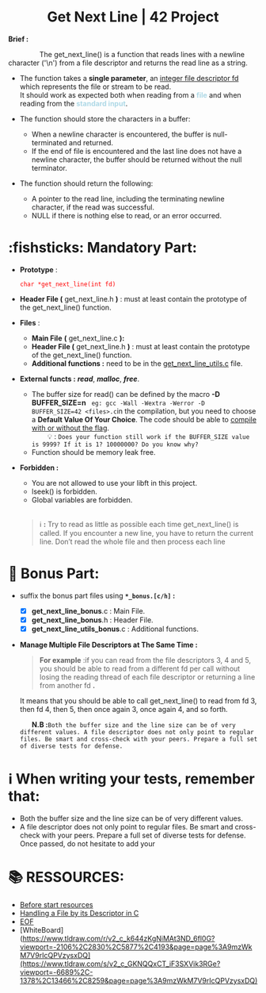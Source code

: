 <h1 align = "center">Get Next Line  | 42 Project</h1>

<strong>Brief :</strong>  

&nbsp; &nbsp; &nbsp; &nbsp; &nbsp; &nbsp; &nbsp; &nbsp; The get_next_line() is a function that reads lines with a newline character ('\n') from a file descriptor and returns the read line as a string.<br>
 - The function takes a **single parameter**, an <u>integer file descriptor fd</u> which represents the file or stream to be read. <br>It should work as expected both when reading from a <span style="color: #ADD8E6	">**file**</span> and when reading from the <span style="color:#ADD8E6	">**standard input**</span>.<br>
 - The function should store the characters in a buffer:

   - When a newline character is encountered, the buffer is null-terminated and returned. <br>
   - If the end of file is encountered and the last line does not have a newline character, the buffer should be returned without the null terminator.
- The function should return the following:<br>
  - A pointer to the read line, including the terminating newline character, if the read was successful.
  - NULL if there is nothing else to read, or an error occurred.<br>
#   :fishsticks:  Mandatory Part:
 - **Prototype** : <p style = "color:red;">```char *get_next_line(int fd)```</p>
 - **Header File (** get_next_line.h **)** : must at least contain the prototype of the get_next_line() function.
 - **Files** : 
   - **Main File** **(** get_next_line.c **):** 
   - **Header File (** get_next_line.h **)** : must at least contain the prototype of the get_next_line() function.
   - **Additional functions :** need to be in the <u>get_next_line_utils.c</u> file.
 - **External functs :**  ***read***, ***malloc***, ***free***.
    - The buffer size for read() can be defined by the macro **-D BUFFER_SIZE=n** ``` eg: gcc -Wall -Wextra -Werror -D BUFFER_SIZE=42 <files>.c```in the compilation, but you need to choose a **Default Value Of Your Choice**. The code should be able to <u>compile with or without the flag</u>.
     <br>&nbsp;  &nbsp; &nbsp;  &nbsp; 💡 : `Does your function still work if the BUFFER_SIZE value is 9999? If
it is 1? 10000000? Do you know why?`
    - Function should be memory leak free.
- **Forbidden :**
  - You are not allowed to use your libft in this project.
  - lseek() is forbidden.
  - Global variables are forbidden.<br><br>

  > ℹ️  **:** Try to read as little as possible each time get_next_line() is called. If you encounter a new line, you have to return the current line. Don’t read the whole file and then process each line 
#  💠 Bonus Part:
-  suffix the bonus part files using **`*_bonus.[c/h]` :** 
   - [x]  **get_next_line_bonus**.c : Main File.
   - [x]  **get_next_line_bonus**.h : Header File.
   - [x]  **get_next_line_utils_bonus**.c : Additional functions.<br>
- **Manage Multiple File Descriptors at The Same Time :** <br> 
     > **For example**  :if you can read from the file descriptors 3, 4 and 5, you should be able to read from a different fd per call without losing the reading thread of each file descriptor or returning a line from another fd **.**<br> 
 
  It means that you should be able to call get_next_line() to read from fd 3, then fd 4, then 5, then once again 3, once again 4, and so forth.

     &nbsp;  &nbsp;  &nbsp;  **N.B :**`Both the buffer size and the line size can be of very different values.
A file descriptor does not only point to regular files. Be smart and cross-check with your peers. Prepare a full set of diverse tests for defense.`

# ℹ️ When writing your tests, remember that:

- Both the buffer size and the line size can be of very different
values.
- A file descriptor does not only point to regular files.
Be smart and cross-check with your peers. Prepare a full set of
diverse tests for defense.
Once passed, do not hesitate to add your<br>
# 📚 RESSOURCES:

- [Before start resources](https://source.leet.ma/project?project=get_next_line)
- [Handling a File by its Descriptor in C](https://www.codequoi.com/en/handling-a-file-by-its-descriptor-in-c/)
- [EOF](https://ruslanspivak.com/eofnotchar/)
- [WhiteBoard](https://www.tldraw.com/r/v2_c_k644zKgNiMAt3ND_6fl0G?viewport=-2106%2C2830%2C5877%2C4193&page=page%3A9mzWkM7V9rIcQPVzysxDQ](https://www.tldraw.com/s/v2_c_GKNQQxCT_iF3SXVik3RGe?viewport=-6689%2C-1378%2C13466%2C8259&page=page%3A9mzWkM7V9rIcQPVzysxDQ)
